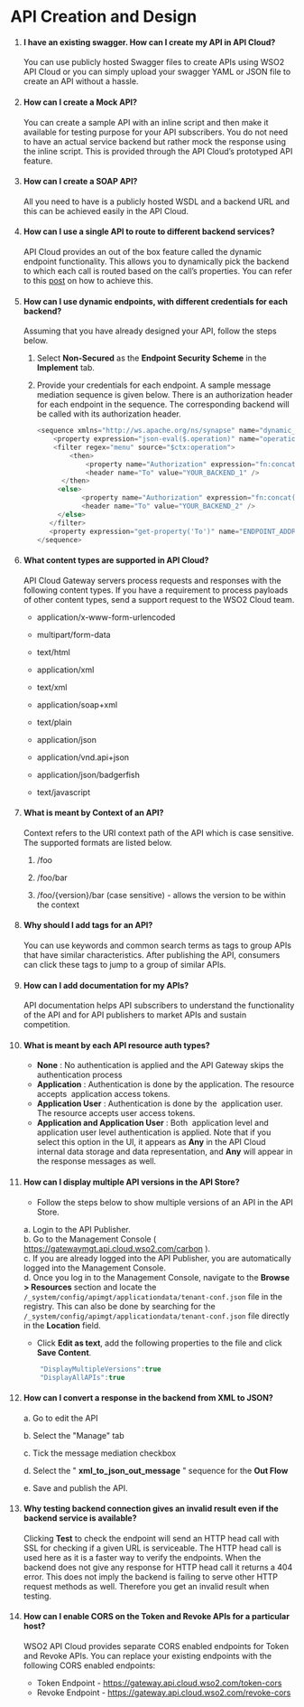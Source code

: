 # API Creation and Design

1.  #### I have an existing swagger. How can I create my API in API Cloud?

    You can use publicly hosted Swagger files to create APIs using WSO2
    API Cloud or you can simply upload your swagger YAML or JSON file to
    create an API without a hassle.

2.  #### How can I create a Mock API?

    You can create a sample API with an inline script and then make it
    available for testing purpose for your API subscribers. You do not
    need to have an actual service backend but rather mock the response
    using the inline script. This is provided through the API Cloud’s
    prototyped API feature. 

3.  #### How can I create a SOAP API?

    All you need to have is a publicly hosted WSDL and a backend URL and
    this can be achieved easily in the API Cloud.

4.  #### How can I use a single API to route to different backend services?

    API Cloud provides an out of the box feature called the dynamic
    endpoint functionality. This allows you to dynamically pick the
    backend to which each call is routed based on the call’s properties.
    You can refer to this
    [post](http://wso2.com/blogs/cloud/multiple-endpoints-per-api/) on
    how to achieve this.

5.  #### How can I use dynamic endpoints, with different credentials for each backend?

    Assuming that you have already designed your API, follow the steps
    below.

    1.  Select **Non-Secured** as the **Endpoint Security Scheme** in
        the **Implement** tab.

    2.  Provide your credentials for each endpoint. A sample message
        mediation sequence is given below. There is an authorization
        header for each endpoint in the sequence. The corresponding
        backend will be called with its authorization header.  

        ``` java
        <sequence xmlns="http://ws.apache.org/ns/synapse" name="dynamic_ep">
            <property expression="json-eval($.operation)" name="operation" />
            <filter regex="menu" source="$ctx:operation">
                <then>
                    <property name="Authorization" expression="fn:concat('Basic ', 'abcdfffghksjdksk==')" scope="transport"/>
                    <header name="To" value="YOUR_BACKEND_1" />
              </then>
             <else>
                   <property name="Authorization" expression="fn:concat('Basic ', 'HjhslhhishhssHH=')" scope="transport"/>
                   <header name="To" value="YOUR_BACKEND_2" />
             </else>
           </filter>
           <property expression="get-property('To')" name="ENDPOINT_ADDRESS" />
        </sequence>
        ```

6.  #### What content types are supported in API Cloud? 

    API Cloud Gateway servers process requests and responses with the
    following content types. If you have a requirement to process
    payloads of other content types, send a support request to the WSO2
    Cloud team.

    -   application/x-www-form-urlencoded

    -   multipart/form-data

    -   text/html

    -   application/xml

    -   text/xml

    -   application/soap+xml

    -   text/plain

    -   application/json

    -   application/vnd.api+json

    -   application/json/badgerfish

    -   text/javascript

7.  #### What is meant by Context of an API?

    Context refers to the URI context path of the API which is case
    sensitive. The supported formats are listed below.

    1.  /foo

    2.  /foo/bar

    3.  /foo/{version}/bar (case sensitive) - allows the version to be
        within the context

8.  #### Why should I add tags for an API?

    You can use keywords and common search terms as tags to group APIs
    that have similar characteristics. After publishing the API,
    consumers can click these tags to jump to a group of similar APIs.

9.  #### How can I add documentation for my APIs?

    API documentation helps API subscribers to understand the
    functionality of the API and for API publishers to market APIs and
    sustain competition.

10. #### What is meant by each API resource auth types?

    -   **None** : No authentication is applied and the API Gateway
        skips the authentication process
    -   **Application** : Authentication is done by the application. The
        resource accepts  application access tokens.  
    -   **Application User** : Authentication is done by the 
        application user. The resource accepts user access tokens.  
    -   **Application and Application User** : Both  application level
        and  application user level authentication is applied. Note that
        if you select this option in the UI, it appears as **Any** in
        the API Cloud internal data storage and data representation, and
        **Any** will appear in the response messages as well.

11. #### How can I display multiple API versions in the API Store?

    - Follow the steps below to show multiple versions of an API in the
    API Store.

    a\. Login to the API Publisher.  
    b. Go to the Management Console (
    <https://gatewaymgt.api.cloud.wso2.com/carbon> ).  
    c. If you are already logged into the API Publisher, you are
    automatically logged into the Management Console.  
    d. Once you log in to the Management Console, navigate to the
    **Browse \> Resources** section and locate the
    `/_system/config/apimgt/applicationdata/tenant-conf.json`
    file in the registry. This can also be done by searching for the
    `/_system/config/apimgt/applicationdata/tenant-conf.json`
    file directly in the **Location** field.

    - Click **Edit as text**, add the following properties to the file
    and click **Save Content**.

    ``` java
        "DisplayMultipleVersions":true
        "DisplayAllAPIs":true
    ```

      

12. #### How can I convert a response in the backend from XML to JSON?

    a\. Go to edit the API

    b\. Select the "Manage" tab

    c\. Tick the message mediation checkbox

    d\. Select the " **xml\_to\_json\_out\_message** " sequence for the **Out
    Flow**

    e\. Save and publish the API.


13. #### Why testing backend connection gives an invalid result even if the backend service is available? 

    Clicking **Test** to check the endpoint will send an HTTP head call
    with SSL for checking if a given URL is serviceable. The HTTP head
    call is used here as it is a faster way to verify the endpoints.
    When the backend does not give any response for HTTP head call it
    returns a 404 error. This does not imply the backend is failing to
    serve other HTTP request methods as well. Therefore you get an
    invalid result when testing.
    
14. #### How can I enable CORS on the Token and Revoke APIs for a particular host?

    WSO2 API Cloud provides separate CORS enabled endpoints for Token and Revoke APIs. You can replace your existing endpoints with the following CORS enabled endpoints:

    - Token Endpoint - https://gateway.api.cloud.wso2.com/token-cors
    - Revoke Endpoint - https://gateway.api.cloud.wso2.com/revoke-cors 
    
    
